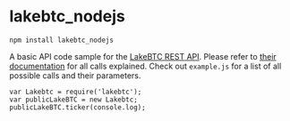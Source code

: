 # lakebtc_nodejs

    npm install lakebtc_nodejs

A basic API code sample for the [LakeBTC REST API](https://www.lakebtc.com/s/api?locale=en). Please refer to [their documentation](https://www.lakebtc.com/s/api?locale=en) for all calls explained. Check out `example.js` for a list of all possible calls and their parameters.

    var Lakebtc = require('lakebtc');
    var publicLakeBTC = new Lakebtc;
    publicLakeBTC.ticker(console.log);
